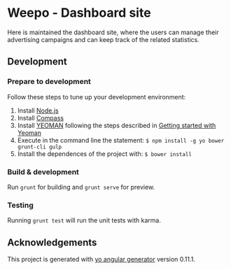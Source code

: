 # Weepo - Dashboard site

Here is maintained the dashboard site, where the users 
can manage their advertising campaigns and can keep track of the related statistics.


## Development

### Prepare to development

Follow these steps to tune up your development environment:

1. Install [Node.js](https://nodejs.org/)
2. Install [Compass](http://compass-style.org/)
3. Install [YEOMAN](http://yeoman.io) following the steps described in [Getting started with Yeoman](http://yeoman.io/learning/)
4. Execute in the command line the statement: `$ npm install -g yo bower grunt-cli gulp`
5. Install the dependences of the project with: `$ bower install`

### Build & development

Run `grunt` for building and `grunt serve` for preview.

### Testing

Running `grunt test` will run the unit tests with karma.


## Acknowledgements

This project is generated with [yo angular generator](https://github.com/yeoman/generator-angular)
version 0.11.1.



